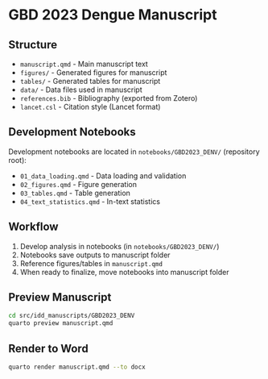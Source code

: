 # GBD 2023 Dengue Manuscript

## Structure

- `manuscript.qmd` - Main manuscript text
- `figures/` - Generated figures for manuscript
- `tables/` - Generated tables for manuscript
- `data/` - Data files used in manuscript
- `references.bib` - Bibliography (exported from Zotero)
- `lancet.csl` - Citation style (Lancet format)

## Development Notebooks

Development notebooks are located in `notebooks/GBD2023_DENV/` (repository root):
- `01_data_loading.qmd` - Data loading and validation
- `02_figures.qmd` - Figure generation
- `03_tables.qmd` - Table generation
- `04_text_statistics.qmd` - In-text statistics

## Workflow

1. Develop analysis in notebooks (in `notebooks/GBD2023_DENV/`)
2. Notebooks save outputs to manuscript folder
3. Reference figures/tables in `manuscript.qmd`
4. When ready to finalize, move notebooks into manuscript folder

## Preview Manuscript

```bash
cd src/idd_manuscripts/GBD2023_DENV
quarto preview manuscript.qmd
```

## Render to Word

```bash
quarto render manuscript.qmd --to docx
```
